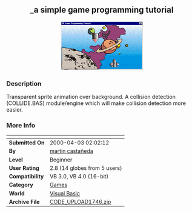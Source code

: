 ﻿<div align="center">

## \_a simple game programming tutorial

<img src="PIC200022234995972.gif">
</div>

### Description

Transparent sprite animation over background. A collision detection (COLLIDE.BAS) module/engine which will make collision detection more easier.
 
### More Info
 


<span>             |<span>
---                |---
**Submitted On**   |2000-04-03 02:02:12
**By**             |[martin castañeda](https://github.com/Planet-Source-Code/PSCIndex/blob/master/ByAuthor/martin-casta-eda.md)
**Level**          |Beginner
**User Rating**    |2.8 (14 globes from 5 users)
**Compatibility**  |VB 3\.0, VB 4\.0 \(16\-bit\)
**Category**       |[Games](https://github.com/Planet-Source-Code/PSCIndex/blob/master/ByCategory/games__1-38.md)
**World**          |[Visual Basic](https://github.com/Planet-Source-Code/PSCIndex/blob/master/ByWorld/visual-basic.md)
**Archive File**   |[CODE\_UPLOAD1746\.zip](https://github.com/Planet-Source-Code/martin-casta-eda-a-simple-game-programming-tutorial__1-4388/archive/master.zip)








